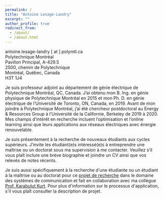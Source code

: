 ```yaml
---
permalink: /
title: "Antoine Lesage-Landry"
excerpt: ""
author_profile: true
redirect_from: 
  - /about/
  - /about.html
---
```

antoine.lesage-landry [ at ] polymtl.ca<br />
Polytechnique Montréal<br />
Pavillon Principal, A-429.5 <br />
2500, chemin de Polytechnique<br />
Montréal, Québec, Canada<br />
H3T 1J4<br />


Je suis professeur adjoint au département de génie électrique de Polytechnique Montréal, QC, Canada. J’ai obtenu mon B. Ing. en génie physique de Polytechnique Montréal en 2015 et mon Ph. D. en génie électrique de l’Université de Toronto, ON, Canada, en 2019. Avant de mon joindre à Polytechnique Montréal, j’ai été chercheur postdoctoral au Energy & Resources Group à l’Université de la Californie, Berkeley de 2019 à 2020. Mes champs d’intérêt en recherche incluent l’optimisation et l’online learning ainsi que leurs applications aux réseaux électriques avec énergie renouvelable.

Je suis présentement à la recherche de nouveaux étudiants aux cycles supérieurs. J’invite les étudiant(e)s intéressé(e)s à entreprendre une maîtrise ou un doctorat sous ma supervision à me contacter. Veuillez s’il vous plaît inclure une brève biographie et joindre un CV ainsi que vos relevés de notes récents.

<!--Je suis aussi spécifiquement à la recherche d'une ou un stagiare postdoctoral pour ce [projet de recherche](http://alesagelandry.github.io/fr/ProjDesc_AlliancePDF_fr.pdf) fait en collaboration avec mes collègues [Prof. Dagdougi](https://www.polymtl.ca/expertises/dagdougui-hanane), [Prof. Audet](https://www.polymtl.ca/expertises/audet-charles) and [Prof. Le Digabel](https://www.polymtl.ca/expertises/le-digabel-sebastien). Pour plus d'information sur le processus d'application, s'il vous plaît consulter la description de projet.-->

Je suis aussi spécifiquement à la recherche d'une étudiante ou un étudiant à la maîtrise ou au doctorat pour ce [projet de recherche](http://alesagelandry.github.io/fr/MAScPhD_ReseauxIntegresSatellitesTerrestre.pdf) dans le domaine des systèmes de communication et fait en collaboration avec ma collègue [Prof. Karabulut Kurt](https://www.polymtl.ca/expertises/karabulut-kurt-gunes). Pour plus d'information sur le processus d'application, s'il vous plaît consulter la description de projet.

